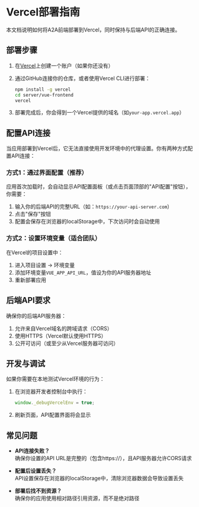 # Vercel部署指南

本文档说明如何将A2A前端部署到Vercel，同时保持与后端API的正确连接。

## 部署步骤

1. 在[Vercel](https://vercel.com)上创建一个账户（如果你还没有）

2. 通过GitHub连接你的仓库，或者使用Vercel CLI进行部署：
   ```bash
   npm install -g vercel
   cd server/vue-frontend
   vercel
   ```

3. 部署完成后，你会得到一个Vercel提供的域名（如`your-app.vercel.app`）

## 配置API连接

当应用部署到Vercel后，它无法直接使用开发环境中的代理设置。你有两种方式配置API连接：

### 方式1：通过界面配置（推荐）

应用首次加载时，会自动显示API配置面板（或点击页面顶部的"API配置"按钮），你需要：

1. 输入你的后端API的完整URL（如：`https://your-api-server.com`）
2. 点击"保存"按钮
3. 配置会保存在浏览器的localStorage中，下次访问时会自动使用

### 方式2：设置环境变量（适合团队）

在Vercel的项目设置中：

1. 进入项目设置 -> 环境变量
2. 添加环境变量`VUE_APP_API_URL`，值设为你的API服务器地址
3. 重新部署应用

## 后端API要求

确保你的后端API服务器：

1. 允许来自Vercel域名的跨域请求（CORS）
2. 使用HTTPS（Vercel默认使用HTTPS）
3. 公开可访问（或至少从Vercel服务器可访问）

## 开发与调试

如果你需要在本地测试Vercel环境的行为：

1. 在浏览器开发者控制台中执行：
   ```javascript
   window._debugVercelEnv = true;
   ```

2. 刷新页面，API配置界面将会显示

## 常见问题

- **API连接失败？**  
  确保你设置的API URL是完整的（包含https://），且API服务器允许CORS请求

- **配置后设置丢失？**  
  API设置保存在浏览器的localStorage中，清除浏览器数据会导致设置丢失

- **部署后找不到资源？**  
  确保你的应用使用相对路径引用资源，而不是绝对路径 